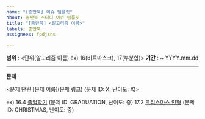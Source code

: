 ```yaml
---
name: "[종만북] 이슈 템플릿"
about: 종만북 스터디 이슈 템플릿
title: "[종만북] <알고리즘 이름>"
labels: 종만북
assignees: fpdjsns

---
```


**범위** : <단위(알고리즘 이름) ex) 16(비트마스크), 17(부분합)>
**기간** : ~ YYYY.mm.dd

---
**문제** 

<문제 단원 [문제 이름](문제 링크) (문제 ID: X, 난이도: X)>

ex)
16.4 [졸업학기](https://algospot.com/judge/problem/read/GRADUATION) (문제 ID: GRADUATION, 난이도: 중)
17.2 [크리스마스 인형](https://algospot.com/judge/problem/read/CHRISTMAS) (문제 ID: CHRISTMAS, 난이도: 중)
